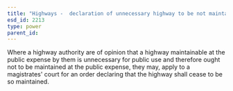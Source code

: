 ```yaml
---
title: "Highways -  declaration of unnecessary highway to be not maintainable at public expense"
esd_id: 2213
type: power
parent_id:  
---
```


Where a highway authority are of opinion that a highway maintainable at the public expense by them is unnecessary for public use and therefore ought not to be maintained at the public expense, they may, apply to a magistrates' court for an order declaring that the highway shall cease to be so maintained.

